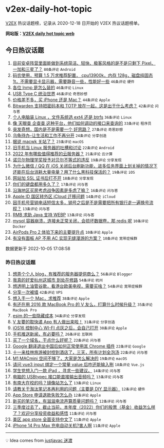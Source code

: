 # v2ex-daily-hot-topic

[V2EX](https://www.v2ex.com/) 热议话题榜，记录从 2020-12-18 日开始的 V2EX 热议话题榜单。

**网站版：[V2EX daily hot topic web](https://boojack.github.io/v2ex-daily-hot-topic-web/)**

## 今日热议话题

<!-- TODAY BEGIN -->

1. [目前安卓阵营里面能做到系统简洁、轻快、极客风格的是不是只剩下 Pixel、一加和三星了？](https://www.v2ex.com/t/884716) `80条评论` `Android`
1. [码农使用，预算 1.5 万求推荐配置， cpu13900k，内存 128g，磁盘纯固态 1t，不需要显卡显示器，需要静音一些，性能好一些](https://www.v2ex.com/t/884747) `46条评论` `硬件`
1. [各位 lnmp 是怎么装的](https://www.v2ex.com/t/884682) `46条评论` `Linux`
1. [USB Type C 统治世界](https://www.v2ex.com/t/884719) `46条评论` `奇思妙想`
1. [价格差不多，买 iPhone 还是 Mac？](https://www.v2ex.com/t/884689) `44条评论` `Apple`
1. [Bitwarden 支持把密码本和 TOTP 放在一起，这是出于什么考虑？](https://www.v2ex.com/t/884687) `42条评论` `问与答`
1. [个人电脑装 Linux ，文件系统选 ext4 还是 btrfs](https://www.v2ex.com/t/884693) `36条评论` `Linux`
1. [像 天眼查 企查查 这种平台，他们如何调动的接口来查询的](https://www.v2ex.com/t/884727) `33条评论` `程序员`
1. [突发奇想，国内是不是需要一个 好思路？](https://www.v2ex.com/t/884717) `27条评论` `奇思妙想`
1. [乌龟待办-让生活和工作不再分开](https://www.v2ex.com/t/884771) `24条评论` `分享创造`
1. [据说 macwk 关站了？](https://www.v2ex.com/t/884794) `23条评论` `macOS`
1. [旧手机当 Linux 服务器的吐槽和讨论](https://www.v2ex.com/t/884743) `22条评论` `Android`
1. [2022 年有哪些值得推荐的云服务器？](https://www.v2ex.com/t/884757) `21条评论` `云计算`
1. [诺贝尔物理学奖授予对贝尔不等式的违反](https://www.v2ex.com/t/884783) `19条评论` `分享发现`
1. [为什么微信 / QQ 在 iOS 关闭后台刷新功能，进多任务界面上划关掉的情况下还能在后台消耗大量电量？用了什么黑科技保活的？](https://www.v2ex.com/t/884729) `19条评论` `iOS`
1. [网站加 SSL 证书后打不开](https://www.v2ex.com/t/884694) `18条评论` `分享发现`
1. [你们的键盘都用多久了？](https://www.v2ex.com/t/884766) `17条评论` `问与答`
1. [沿海地区买房考虑战争因素是多虑了嘛？](https://www.v2ex.com/t/884790) `16条评论` `问与答`
1. [Apple ID 国区转外区 iCloud 迁移问题](https://www.v2ex.com/t/884782) `14条评论` `iCloud`
1. [因手机号营销电话短信太多，销号之后是不是需要把所有银行走一遍换号流程？](https://www.v2ex.com/t/884724) `13条评论` `问与答`
1. [RMB 求助 Java 支持 WEBP](https://www.v2ex.com/t/884714) `13条评论` `问与答`
1. [mysql 容器崩溃，连接未正常关闭，会损坏数据卷，那 redis 呢](https://www.v2ex.com/t/884767) `10条评论` `Docker`
1. [AirPods Pro 2 体验下来的主要提升点](https://www.v2ex.com/t/884728) `10条评论` `Apple`
1. [有没有面板 AP 不用 AC 实现无缝漫游的方案？](https://www.v2ex.com/t/884712) `10条评论` `宽带症候群`

数据更新于 2022-10-05 17:08:58

<!-- TODAY END -->

### 昨日热议话题

<!-- YESTERDAY BEGIN -->

1. [想弄个个人 blog，有推荐的服务器提供商么？](https://www.v2ex.com/t/884582) `56条评论` `Blogger`
1. [我真的好爱杭州这城市 到处在修路](https://www.v2ex.com/t/884596) `54条评论` `杭州`
1. [想透明上油管谷歌，看港台欧美电视，需要买啥？](https://www.v2ex.com/t/884614) `54条评论` `宽带症候群`
1. [分享一次被墙](https://www.v2ex.com/t/884639) `42条评论` `VPS`
1. [想入手一个 Mac，求推荐](https://www.v2ex.com/t/884562) `38条评论` `Apple`
1. [有还在用 2016 款 MacBook Pro 的 V 友么，打算什么时候升级？](https://www.v2ex.com/t/884619) `35条评论` `MacBook Pro`
1. [esim 的一些隐藏成本](https://www.v2ex.com/t/884574) `34条评论` `分享发现`
1. [V 友要的取快递 App 有人做出来啦！](https://www.v2ex.com/t/884580) `31条评论` `分享创造`
1. [iOS16 控制中心 WI-FI 点灰之后，会自己打开](https://www.v2ex.com/t/884624) `30条评论` `Apple`
1. [手机推送新闻，有必要吗？](https://www.v2ex.com/t/884564) `26条评论` `互联网`
1. [买了一个域名，干点什么好呢？](https://www.v2ex.com/t/884654) `22条评论` `问与答`
1. [Google 翻译退出中国后如何正常使用其 Chrome 插件](https://www.v2ex.com/t/884631) `22条评论` `Google`
1. [十一来桂林旅游被封控到酒店了，三天，所有计划全泡汤](https://www.v2ex.com/t/884657) `22条评论` `问与答`
1. [M1 MACmini 空间不够了，大家是怎么解决的](https://www.v2ex.com/t/884612) `19条评论` `macOS`
1. [请问 vue3 input 绑定一个常量 value 后咋还能输入咧](https://www.v2ex.com/t/884648) `18条评论` `Vue.js`
1. [学生党想入门一款 iPad ，寻求一些建议。](https://www.v2ex.com/t/884606) `14条评论` `问与答`
1. [电脑的 USBtypec 接口能直接输出音频吗？](https://www.v2ex.com/t/884641) `13条评论` `问与答`
1. [有南大在校的吗？镜像站怎么了](https://www.v2ex.com/t/884600) `13条评论` `Linux`
1. [请教关于淘汰笔记本再利用的问题（主要是 DIY 显示器）](https://www.v2ex.com/t/884621) `12条评论` `硬件`
1. [App Store 申请退款失败怎么办](https://www.v2ex.com/t/884578) `12条评论` `Apple`
1. [新买的笔记本，有滋滋电流声算质量问题吗？](https://www.v2ex.com/t/884569) `12条评论` `问与答`
1. [三季度过去了，截止当前，本年度（2022）你们的股票（基金）收益怎么样了？欢迎分享投资收益和感悟](https://www.v2ex.com/t/884661) `11条评论` `问与答`
1. [美区 app store 全面支持中文了](https://www.v2ex.com/t/884604) `11条评论` `Apple`
1. [iPhone 14 Pro Max 充电自动关机?害人啊](https://www.v2ex.com/t/884601) `11条评论` `Apple`

<!-- YESTERDAY END -->

---

💡 Idea comes from [justjavac 迷渡](https://github.com/justjavac/)

